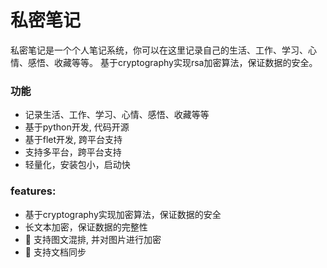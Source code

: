 # 私密笔记
私密笔记是一个个人笔记系统，你可以在这里记录自己的生活、工作、学习、心情、感悟、收藏等等。
基于cryptography实现rsa加密算法，保证数据的安全。

### 功能
- 记录生活、工作、学习、心情、感悟、收藏等等
- 基于python开发, 代码开源
- 基于flet开发, 跨平台支持
- 支持多平台，跨平台支持
- 轻量化，安装包小，启动快

### features:
- 基于cryptography实现加密算法，保证数据的安全
- 长文本加密，保证数据的完整性
- 🚧 支持图文混排, 并对图片进行加密
- 🚧 支持文档同步
